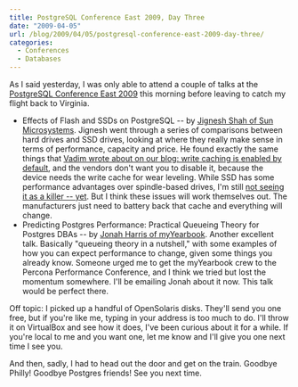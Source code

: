 ```yaml
---
title: PostgreSQL Conference East 2009, Day Three
date: "2009-04-05"
url: /blog/2009/04/05/postgresql-conference-east-2009-day-three/
categories:
  - Conferences
  - Databases
---
```

As I said yesterday, I was only able to attend a couple of talks at the [PostgreSQL Conference East 2009][1] this morning before leaving to catch my flight back to Virginia.

*   Effects of Flash and SSDs on PostgreSQL -- by [Jignesh Shah of Sun Microsystems][2]. Jignesh went through a series of comparisons between hard drives and SSD drives, looking at where they really make sense in terms of performance, capacity and price. He found exactly the same things that [Vadim wrote about on our blog: write caching is enabled by default][3], and the vendors don't want you to disable it, because the device needs the write cache for wear leveling. While SSD has some performance advantages over spindle-based drives, I'm still [not seeing it as a killer -- yet][4]. But I think these issues will work themselves out. The manufacturers just need to battery back that cache and everything will change.
*   Predicting Postgres Performance: Practical Queueing Theory for Postgres DBAs -- by [Jonah Harris of myYearbook][5]. Another excellent talk. Basically "queueing theory in a nutshell," with some examples of how you can expect performance to change, given some things you already know. Someone urged me to get the myYearbook crew to the Percona Performance Conference, and I think we tried but lost the momentum somewhere. I'll be emailing Jonah about it now. This talk would be perfect there.

Off topic: I picked up a handful of OpenSolaris disks. They'll send you one free, but if you're like me, typing in your address is too much to do. I'll throw it on VirtualBox and see how it does, I've been curious about it for a while. If you're local to me and you want one, let me know and I'll give you one next time I see you.

And then, sadly, I had to head out the door and get on the train. Goodbye Philly! Goodbye Postgres friends! See you next time.

 [1]: http://www.postgresqlconference.org/2009/east/
 [2]: http:/http://www.xaprb.com/blogs.sun.com/jkshah/
 [3]: http://www.mysqlperformanceblog.com/2009/03/02/ssd-xfs-lvm-fsync-write-cache-barrier-and-lost-transactions/
 [4]: http://www.amazon.com/Innovators-Dilemma-Revolutionary-Business-Essentials/dp/0060521996?tag=xaprb-20
 [5]: http://www.myyearbook.com/
